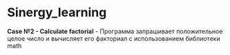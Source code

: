 # Sinergy_learning

**Case №2 - Calculate factorial** - Программа запрашивает положительное целое число и вычисляет его факториал с использованием библиотеки math
